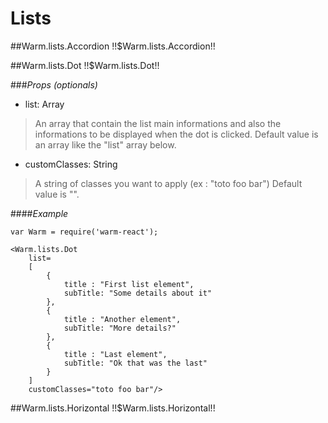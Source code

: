 # Lists

<!-- XXXXXXXXXXXXXXXXXXXXXXXXXXXXXXXXXXXXXXXXXXXXXXXXXXXXXXXXXXXXXXXXXXXXXXXXXXXXXXXXXXXXXXXXXXXXXXXXXXXXXXXXXXXXXXXX -->
##Warm.lists.Accordion !!$Warm.lists.Accordion!!

<!-- XXXXXXXXXXXXXXXXXXXXXXXXXXXXXXXXXXXXXXXXXXXXXXXXXXXXXXXXXXXXXXXXXXXXXXXXXXXXXXXXXXXXXXXXXXXXXXXXXXXXXXXXXXXXXXXX -->
##Warm.lists.Dot !!$Warm.lists.Dot!!

###*Props (optionals)*
- list: Array

> An array that contain the list main informations and also the informations to be displayed when the dot is clicked.
> Default value is an array like the "list" array below.

- customClasses: String

> A string of classes you want to apply (ex : "toto foo bar")
> Default value is "".

####*Example*
```
var Warm = require('warm-react');

<Warm.lists.Dot
	list=
    [
        {
            title : "First list element",
            subTitle: "Some details about it"
        },
        {
            title : "Another element",
            subTitle: "More details?"
        },
        {
            title : "Last element",
            subTitle: "Ok that was the last"
        }
    ]
	customClasses="toto foo bar"/>
```

<!-- XXXXXXXXXXXXXXXXXXXXXXXXXXXXXXXXXXXXXXXXXXXXXXXXXXXXXXXXXXXXXXXXXXXXXXXXXXXXXXXXXXXXXXXXXXXXXXXXXXXXXXXXXXXXXXXX -->
##Warm.lists.Horizontal !!$Warm.lists.Horizontal!!